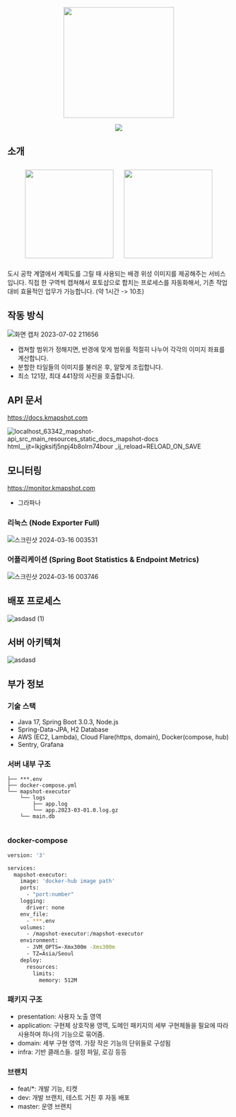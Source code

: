 <p align="center">
  <img src="https://user-images.githubusercontent.com/59993347/166405369-0d610a83-68d5-4d31-8215-6eba806fba06.png" height="250">
</p>


<p align="center">
<img src="https://github.com/lcw3176/Mapshot-API/assets/59993347/ab56afd5-915b-4670-a86c-7b185359c941">
</p>


## 소개

<div style="text-align: center">
<img width="200" style="margin:10px;" src="https://user-images.githubusercontent.com/59993347/164415956-f8a6a057-8943-4656-bd94-e8a5ffdec329.jpg">
<img width="200" style="margin:10px;" src="https://user-images.githubusercontent.com/59993347/164415966-d33b7751-cdfe-4a65-8b72-03b1a6b4cae9.jpg">
</div>

도시 공학 계열에서 계획도를 그릴 때 사용되는 배경 위성 이미지를 제공해주는 서비스입니다.
직접 한 구역씩 캡쳐해서 포토샵으로 합치는 프로세스를 자동화해서,
기존 작업 대비 효율적인 업무가 가능합니다. (약 1시간 -> 10초)

## 작동 방식

![화면 캡처 2023-07-02 211656](https://github.com/lcw3176/mapshot-admin/assets/59993347/54d34f27-bfe8-4bc3-91a4-c051c2128c7d)

- 캡쳐할 범위가 정해지면, 반경에 맞게 범위를 적절히 나누어 각각의 이미지 좌표를 계산합니다.
- 분할한 타일들의 이미지를 불러온 후, 알맞게 조립합니다.
- 최소 121장, 최대 441장의 사진을 호출합니다.

## API 문서

https://docs.kmapshot.com

![localhost_63342_mapshot-api_src_main_resources_static_docs_mapshot-docs html__ijt=lkjgksifj5npj4b8olrn74bour _ij_reload=RELOAD_ON_SAVE](https://github.com/lcw3176/Mapshot-API/assets/59993347/e8e3bed9-9198-4ddf-8049-0f582249a8db)

## 모니터링

https://monitor.kmapshot.com

- 그라파나

### 리눅스 (Node Exporter Full)

![스크린샷 2024-03-16 003531](https://github.com/lcw3176/Mapshot-API/assets/59993347/a07c4f90-e1bd-445c-97b1-700a3fe87965)

### 어플리케이션 (Spring Boot Statistics & Endpoint Metrics)

![스크린샷 2024-03-16 003746](https://github.com/lcw3176/Mapshot-API/assets/59993347/a8b0ee5a-3a36-40a8-a66e-72a63225453b)

## 배포 프로세스

![asdasd (1)](https://github.com/lcw3176/Mapshot-API/assets/59993347/3b448bb3-19d4-4397-bb65-64ec2d6805f1)

## 서버 아키텍쳐

![asdasd](https://github.com/lcw3176/Mapshot-API/assets/59993347/005720e8-f1c6-43e8-b138-5eaaf85f66a0)

## 부가 정보

### 기술 스택

- Java 17, Spring Boot 3.0.3, Node.js
- Spring-Data-JPA, H2 Database
- AWS (EC2, Lambda), Cloud Flare(https, domain), Docker(compose, hub)
- Sentry, Grafana

### 서버 내부 구조

```shell
├── ***.env
├── docker-compose.yml
└── mapshot-executor
    └── logs
        ├── app.log
        └── app.2023-03-01.0.log.gz
    └── main.db
    
```

### docker-compose

```sh
version: '3'

services:
  mapshot-executor:
    image: 'docker-hub image path'
    ports:
      - "port:number"
    logging:
      driver: none
    env_file:
      - ***.env
    volumes:
      - /mapshot-executor:/mapshot-executor
    environment:
      - JVM_OPTS=-Xmx300m -Xms300m
      - TZ=Asia/Seoul
    deploy:
      resources:
        limits:
          memory: 512M
```

### 패키지 구조

- presentation: 사용자 노출 영역
- application: 구현체 상호작용 영역, 도메인 패키지의 세부 구현체들을 필요에 따라 사용하며 하나의 기능으로 묶어줌. 
- domain: 세부 구현 영역. 가장 작은 기능의 단위들로 구성됨
- infra: 기반 클래스들. 설정 파일, 로깅 등등

### 브랜치

- feat/*: 개발 기능, 티켓
- dev: 개발 브랜치, 테스트 거친 후 자동 배포
- master: 운영 브랜치

